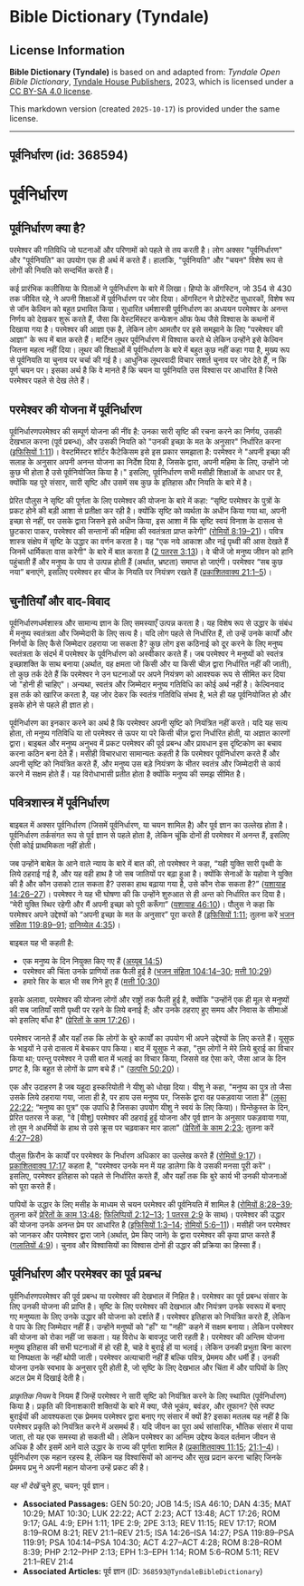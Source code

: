 # Bible Dictionary (Tyndale)

## License Information

**Bible Dictionary (Tyndale)** is based on and adapted from: _Tyndale Open Bible Dictionary_, [Tyndale House Publishers](https://tyndaleopenresources.com/), 2023, which is licensed under a [CC BY-SA 4.0 license](https://creativecommons.org/licenses/by-sa/4.0/legalcode.en).

This markdown version (created `2025-10-17`) is provided under the same license.



--------------------------------

## पूर्वनिर्धारण (id: 368594)

पूर्वनिर्धारण
=============

पूर्वनिर्धारण क्या है?
----------------------

परमेश्वर की गतिविधि जो घटनाओं और परिणामों को पहले से तय करती है। लोग अक्सर "पूर्वनिर्धारण" और "पूर्वनियति" का उपयोग एक ही अर्थ में करते हैं। हालांकि, "पूर्वनियति" और "चयन" विशेष रूप से लोगों की नियति को सन्दर्भित करते हैं।

कई प्रारंभिक कलीसिया के पिताओं ने पूर्वनिर्धारण के बारे में लिखा। हिप्पो के ऑगस्टिन, जो 354 से 430 तक जीवित रहे, ने अपनी शिक्षाओं में पूर्वनिर्धारण पर जोर दिया। ऑगस्टिन ने प्रोटेस्टेंट सुधारकों, विशेष रूप से जॉन केल्विन को बहुत प्रभावित किया। सुधारित धर्मशास्त्री पूर्वनिर्धारण का अध्ययन परमेश्वर के अनन्त निर्णय को देखकर शुरू करते हैं, जैसा कि वेस्टमिंस्टर कन्फेशन ऑफ फेथ जैसे विश्वास के कथनों में दिखाया गया है। परमेश्वर की आज्ञा एक है, लेकिन लोग आमतौर पर इसे समझाने के लिए "परमेश्वर की आज्ञा" के रूप में बात करते हैं। मार्टिन लूथर पूर्वनिर्धारण में विश्वास करते थे लेकिन उन्होंने इसे केल्विन जितना महत्व नहीं दिया। लूथर की शिक्षाओं में पूर्वनिर्धारण के बारे में बहुत कुछ नहीं कहा गया है, मुख्य रूप से पूर्वनियति या चुनाव पर चर्चा की गई है। आधुनिक लूथरवादी विचार सशर्त चुनाव पर जोर देते हैं, न कि पूर्ण चयन पर। इसका अर्थ है कि वे मानते हैं कि चयन या पूर्वनियति उस विश्वास पर आधारित है जिसे परमेश्वर पहले से देख लेते हैं।

परमेश्वर की योजना में पूर्वनिर्धारण
-----------------------------------

पूर्वनिर्धारणपरमेश्वर की सम्पूर्ण योजना की नींव है: उनका सारी सृष्टि की रचना करने का निर्णय, उसकी देखभाल करना (पूर्व प्रबन्ध), और उसकी नियति को "उनकी इच्छा के मत के अनुसार" निर्धारित करना ([इफिसियों 1:11](https://ref.ly/Eph1:11))। वेस्टमिंस्टर शॉर्टर कैटेकिसम इसे इस प्रकार समझाता है: परमेश्वर ने "अपनी इच्छा की सलाह के अनुसार अपनी अनन्त योजना का निर्देश दिया है, जिसके द्वारा, अपनी महिमा के लिए, उन्होंने जो कुछ भी होता है उसे पूर्वनियोजित किया है।" इसलिए, पूर्वनिर्धारण सभी मसीही शिक्षाओं के आधार पर है, क्योंकि यह पूरे संसार, सारी सृष्टि और उसमें सब कुछ के इतिहास और नियति के बारे में है।

प्रेरित पौलुस ने सृष्टि की पूर्णता के लिए परमेश्वर की योजना के बारे में कहा: “सृष्टि परमेश्वर के पुत्रों के प्रकट होने की बड़ी आशा से प्रतीक्षा कर रही है। क्योंकि सृष्टि को व्यर्थता के अधीन किया गया था, अपनी इच्छा से नहीं, पर उसके द्वारा जिसने इसे अधीन किया, इस आशा में कि सृष्टि स्वयं विनाश के दासत्व से छुटकारा पाकर, परमेश्वर की सन्तानों की महिमा की स्वतंत्रता प्राप्त करेगी” ([रोमियों 8:19–21](https://ref.ly/Rom8:19-Rom8:21))। पवित्र शास्त्र संक्षेप में सृष्टि के उद्धार का वर्णन करता है। यह "एक नये आकाश और नई पृथ्वी की आस देखते हैं जिनमें धार्मिकता वास करेगी" के बारे में बात करता है ([2 पतरस 3:13](https://ref.ly/2Pet3:13))। वे चीजें जो मनुष्य जीवन को हानि पहुंचाती हैं और मनुष्य के पाप से उत्पन्न होती हैं (अर्थात, भ्रष्टता) समाप्त हो जाएंगी। परमेश्वर “सब कुछ नया” बनाएंगे, इसलिए परमेश्वर हर चीज के नियति पर नियंत्रण रखते हैं ([प्रकाशितवाक्य 21:1–5](https://ref.ly/Rev21:1-Rev21:5))।

चुनौतियाँ और वाद\-विवाद
-----------------------

पूर्वनिर्धारणधर्मशास्त्र और सामान्य ज्ञान के लिए समस्याएँ उत्पन्न करता है। यह विशेष रूप से उद्धार के संबंध में मनुष्य स्वतंत्रता और जिम्मेदारी के लिए सत्य है। यदि लोग पहले से निर्धारित हैं, तो उन्हें उनके कार्यों और निर्णयों के लिए कैसे जिम्मेदार ठहराया जा सकता है? कुछ लोग इस कठिनाई को दूर करने के लिए मनुष्य स्वतंत्रता के संदर्भ में परमेश्वर के पूर्वनिर्धारण को अस्वीकार करते हैं। जब परमेश्वर ने मनुष्यों को स्वतंत्र इच्छाशक्ति के साथ बनाया (अर्थात, वह क्षमता जो किसी और या किसी चीज़ द्वारा निर्धारित नहीं की जाती), तो कुछ तर्क देते हैं कि परमेश्वर ने उन घटनाओं पर अपने नियंत्रण को आवश्यक रूप से सीमित कर दिया जो "होनी ही चाहिए"। अन्यथा, स्वतंत्र और जिम्मेदार मनुष्य गतिविधि का कोई अर्थ नहीं है। केल्विनवाद इस तर्क को खारिज करता है, यह जोर देकर कि स्वतंत्र गतिविधि संभव है, भले ही यह पूर्वनियोजित हो और इसके होने से पहले ही ज्ञात हो।

पूर्वनिर्धारण का इनकार करने का अर्थ है कि परमेश्वर अपनी सृष्टि को नियंत्रित नहीं करते। यदि यह सत्य होता, तो मनुष्य गतिविधि या तो परमेश्वर से ऊपर या परे किसी चीज़ द्वारा निर्धारित होती, या अज्ञात कारणों द्वारा। बाइबल और मनुष्य अनुभव में प्रकट परमेश्वर की पूर्व प्रबन्ध और प्रावधान इस दृष्टिकोण का बचाव करना कठिन बना देते हैं। मसीही विचारधारा सामान्यतः कहती है कि परमेश्वर पूर्वनिर्धारण करते हैं और अपनी सृष्टि को नियंत्रित करते हैं, और मनुष्य उस बड़े नियंत्रण के भीतर स्वतंत्र और जिम्मेदारी से कार्य करने में सक्षम होते हैं। यह विरोधाभासी प्रतीत होता है क्योंकि मनुष्य की समझ सीमित है।

पवित्रशास्त्र में पूर्वनिर्धारण
-------------------------------

बाइबल में अक्सर पूर्वनिर्धारण (जिसमें पूर्वनिर्धारण, या चयन शामिल है) और पूर्व ज्ञान का उल्लेख होता है। पूर्वनिर्धारण तर्कसंगत रूप से पूर्व ज्ञान से पहले होता है, लेकिन चूंकि दोनों ही परमेश्वर में अनन्त हैं, इसलिए ऐसी कोई प्राथमिकता नहीं होती।

जब उन्होंने बाबेल के आने वाले न्याय के बारे में बात की, तो परमेश्वर ने कहा, “यही युक्ति सारी पृथ्वी के लिये ठहराई गई है, और यह वही हाथ है जो सब जातियों पर बढ़ा हुआ है। क्योंकि सेनाओं के यहोवा ने युक्ति की है और कौन उसको टाल सकता है? उसका हाथ बढ़ाया गया है, उसे कौन रोक सकता है?” ([यशायाह 14:26–27](https://ref.ly/Isa14:26-Isa14:27))। परमेश्वर ने यह भी घोषणा की कि उन्होंने शुरुआत से ही अन्त को निर्धारित कर दिया है। “मेरी युक्ति स्थिर रहेगी और मैं अपनी इच्छा को पूरी करूँगा” ([यशायाह 46:10](https://ref.ly/Isa46:10))। पौलुस ने कहा कि परमेश्वर अपने उद्देश्यों को “अपनी इच्छा के मत के अनुसार” पूरा करते हैं ([इफिसियों 1:11](https://ref.ly/Eph1:11); तुलना करें [भजन संहिता 119:89–91](https://ref.ly/Ps119:89-Ps119:91); [दानिय्येल 4:35](https://ref.ly/Dan4:35))।

बाइबल यह भी कहती है:

* एक मनुष्य के दिन नियुक्त किए गए हैं ([अय्यूब 14:5](https://ref.ly/Job14:5))
* परमेश्वर की चिंता उनके प्राणियों तक फैली हुई है ([भजन संहिता 104:14–30](https://ref.ly/Ps104:14-Ps104:30); [मत्ती 10:29](https://ref.ly/Matt10:29))
* हमारे सिर के बाल भी सब गिने हुए हैं ([मत्ती 10:30](https://ref.ly/Matt10:30))

इसके अलावा, परमेश्वर की योजना लोगों और राष्ट्रों तक फैली हुई है, क्योंकि "उन्होंनें एक ही मूल से मनुष्यों की सब जातियाँ सारी पृथ्वी पर रहने के लिये बनाई हैं; और उनके ठहराए हुए समय और निवास के सीमाओं को इसलिए बाँधा है" ([प्रेरितों के काम 17:26](https://ref.ly/Acts17:26))। 

परमेश्वर जानते हैं और यहाँ तक कि लोगों के बुरे कार्यों का उपयोग भी अपने उद्देश्यों के लिए करते हैं। यूसुफ के भाइयों ने उसे दासत्व में बेचकर पाप किया। बाद में यूसुफ ने कहा, "तुम लोगों ने मेरे लिये बुराई का विचार किया था; परन्तु परमेश्वर ने उसी बात में भलाई का विचार किया, जिससे वह ऐसा करे, जैसा आज के दिन प्रगट है, कि बहुत से लोगों के प्राण बचे हैं।" ([उत्पत्ति 50:20](https://ref.ly/Gen50:20))।

एक और उदाहरण है जब यहूदा इस्करियोती ने यीशु को धोखा दिया। यीशु ने कहा, "मनुष्य का पुत्र तो जैसा उसके लिये ठहराया गया, जाता ही है, पर हाय उस मनुष्य पर, जिसके द्वारा वह पकड़वाया जाता है" ([लूका 22:22;](https://ref.ly/Luke22:22) “मनुष्य का पुत्र“ एक उपाधि है जिसका उपयोग यीशु ने स्वयं के लिए किया)। पिन्तेकुस्त के दिन, प्रेरित पतरस ने कहा, "वे \[यीशु] परमेश्वर की ठहराई हुई योजना और पूर्व ज्ञान के अनुसार पकड़वाया गया, तो तुम ने अधर्मियों के हाथ से उसे क्रूस पर चढ़वाकर मार डाला" ([प्रेरितों के काम 2:23](https://ref.ly/Acts2:23); तुलना करें [4:27–28](https://ref.ly/Acts4:27-Acts4:28))

पौलुस फ़िरौन के कार्यों पर परमेश्वर के निर्धारण अधिकार का उल्लेख करते हैं ([रोमियों 9:17](https://ref.ly/Rom9:17))। [प्रकाशितवाक्य 17:17](https://ref.ly/Rev17:17) कहता है, "परमेश्वर उनके मन में यह डालेगा कि वे उसकी मनसा पूरी करें"। इसलिए, परमेश्वर इतिहास को पहले से निर्धारित करते हैं, और यहाँ तक कि बुरे कार्य भी उनकी योजनाओं को पूरा करते हैं।

पापियों के उद्धार के लिए मसीह के माध्यम से चयन परमेश्वर की पूर्वनियति में शामिल है ([रोमियों 8:28–39](https://ref.ly/Rom8:28-Rom8:39); तुलना करें [प्रेरितों के काम 13:48](https://ref.ly/Acts13:48); [फिलिप्पियों 2:12–13](https://ref.ly/Phil2:12-Phil2:13); [1 पतरस 2:9](https://ref.ly/1Pet2:9) के साथ)। परमेश्वर की उद्धार की योजना उनके अनन्त प्रेम पर आधारित है ([इफिसियों 1:3–14](https://ref.ly/Eph1:3-Eph1:14); [रोमियों 5:6–11](https://ref.ly/Rom5:6-Rom5:11))। मसीही जन परमेश्वर को जानकर और परमेश्वर द्वारा जाने (अर्थात्, प्रेम किए जाने) के द्वारा परमेश्वर की कृपा प्राप्त करते हैं ([गलातियों 4:9](https://ref.ly/Gal4:9))। चुनाव और विश्वासियों का विश्वास दोनों ही उद्धार की प्रक्रिया का हिस्सा हैं।

पूर्वनिर्धारण और परमेश्वर का पूर्व प्रबन्ध
------------------------------------------

पूर्वनिर्धारणपरमेश्वर की पूर्व प्रबन्ध या परमेश्वर की देखभाल में निहित है। परमेश्वर का पूर्व प्रबन्ध संसार के लिए उनकी योजना की प्राप्ति है। सृष्टि के लिए परमेश्वर की देखभाल और नियंत्रण उनके स्वरूप में बनाए गए मनुष्यता के लिए उनके उद्धार की योजना को दर्शाते हैं। परमेश्वर इतिहास को नियंत्रित करते हैं, लेकिन वे पाप के लिए जिम्मेदार नहीं हैं। उन्होंने मनुष्यों को "हाँ" या "नहीं" कहने में सक्षम बनाया। लेकिन परमेश्वर की योजना को रोका नहीं जा सकता। यह विरोध के बावजूद जारी रहती है। परमेश्वर की अन्तिम योजना मनुष्य इतिहास की सभी घटनाओं में हो रही है, चाहे वे बुराई हों या भलाई। लेकिन उनकी प्रभुता बिना कारण या निष्पक्षता के नहीं थोपी जाती। परमेश्वर अत्याचारी नहीं हैं बल्कि पवित्र, प्रेममय और धर्मी हैं। उनकी योजना उनके स्वभाव के अनुसार पूरी होती है, जो सृष्टि के लिए देखभाल और चिंता में और पापियों के लिए अटल प्रेम में दिखाई देती है।

*प्राकृतिक नियम* वे नियम हैं जिन्हें परमेश्वर ने सारी सृष्टि को नियंत्रित करने के लिए स्थापित (पूर्वनिर्धारण) किया है। प्रकृति की विनाशकारी शक्तियों के बारे में क्या, जैसे भूकंप, बवंडर, और तूफान? ऐसे स्पष्ट बुराईयों की आवश्यकता एक प्रेममय परमेश्वर द्वारा बनाए गए संसार में क्यों है? इसका मतलब यह नहीं है कि परमेश्वर प्रकृति को नियंत्रित करने में असमर्थ हैं। यदि जीवन का पूरा अर्थ सांसारिक, भौतिक संसार में पाया जाता, तो यह एक समस्या हो सकती थी। लेकिन परमेश्वर का अन्तिम उद्देश्य केवल वर्तमान जीवन से अधिक है और इसमें आने वाले उद्धार के राज्य की पूर्णता शामिल है ([प्रकाशितवाक्य 11:15](https://ref.ly/Rev11:15); [21:1–4](https://ref.ly/Rev21:1-Rev21:4))। पूर्वनिर्धारण एक महान रहस्य है, लेकिन यह विश्वासियों को आनन्द और सुख प्रदान करना चाहिए जिनके प्रेममय प्रभु ने अपनी महान योजना उन्हें प्रकट की है।

*यह भी देखें* चुने हुए, चयन; पूर्व ज्ञान। 

* **Associated Passages:** GEN 50:20; JOB 14:5; ISA 46:10; DAN 4:35; MAT 10:29; MAT 10:30; LUK 22:22; ACT 2:23; ACT 13:48; ACT 17:26; ROM 9:17; GAL 4:9; EPH 1:11; 1PE 2:9; 2PE 3:13; REV 11:15; REV 17:17; ROM 8:19–ROM 8:21; REV 21:1–REV 21:5; ISA 14:26–ISA 14:27; PSA 119:89–PSA 119:91; PSA 104:14–PSA 104:30; ACT 4:27–ACT 4:28; ROM 8:28–ROM 8:39; PHP 2:12–PHP 2:13; EPH 1:3–EPH 1:14; ROM 5:6–ROM 5:11; REV 21:1–REV 21:4
* **Associated Articles:** पूर्व ज्ञान (ID: `368593@TyndaleBibleDictionary`)

